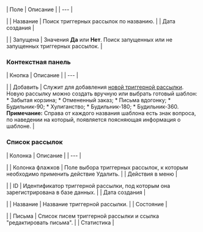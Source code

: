 | Поле | Описание |
| --- |

|
| Название | Поиск триггерных рассылок по названию. |
| Дата создания |

|
| Запущена | Значения **Да** или **Нет**. Поиск запущенных или не запущенных триггерных рассылок. |

### Контекстная панель

| Кнопка | Описание |
| --- |

|
| Добавить | Служит для добавления [новой триггерной рассылки](/user_help/marketing/triggered_emails/add_manually.php). Новую рассылку можно создать вручную или выбрать готовый шаблон:  * Забытая корзина; * Отмененный заказ; * Письма вдогонку; * Будильник-90; * Хулиганство; * Будильник-180; * Будильник-360.   **Примечание:** Справа от каждого названия шаблона есть знак вопроса, по наведении на который, появляется поясняющая информация о шаблоне. |

### Список рассылок

| Колонка | Описание |
| --- |

|
| Колонка флажков | Поле выбора триггерных рассылок, к которым необходимо применить действие Удалить. |
| Действия в меню |

|
| ID | Идентификатор триггерной рассылки, под которым она зарегистрирована в базе данных. |
| Дата создания |

|
| Название | Название триггерной рассылки. |
| Состояние |

|
| Письма | Список писем триггерной рассылки и ссылка "редактировать письма". |
| Статистика |